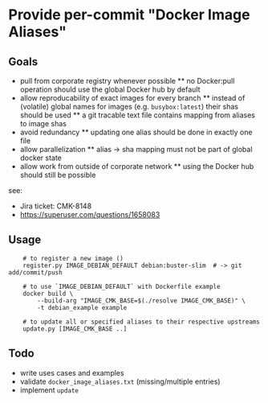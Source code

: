 # Provide per-commit "Docker Image Aliases" 

## Goals

* pull from corporate registry whenever possible
** no Docker:pull operation should use the global Docker hub by default
* allow reproducability of exact images for every branch
** instead of (volatile) global names for images (e.g. `busybox:latest`) their shas should be used
** a git tracable text file contains mapping from aliases to image shas
* avoid redundancy
** updating one alias should be done in exactly one file
* allow parallelization
** alias -> sha mapping must not be part of global docker state
* allow work from outside of corporate network
** using the Docker hub should still be possible

see:
- Jira ticket: CMK-8148
- https://superuser.com/questions/1658083


## Usage

        # to register a new image ()
        register.py IMAGE_DEBIAN_DEFAULT debian:buster-slim  # -> git add/commit/push

        # to use `IMAGE_DEBIAN_DEFAULT` with Dockerfile example
        docker build \
            --build-arg "IMAGE_CMK_BASE=$(./resolve IMAGE_CMK_BASE)" \
            -t debian_example example

        # to update all or specified aliases to their respective upstreams
        update.py [IMAGE_CMK_BASE ..]


## Todo

* write uses cases and examples
* validate `docker_image_aliases.txt` (missing/multiple entries)
* implement `update`
